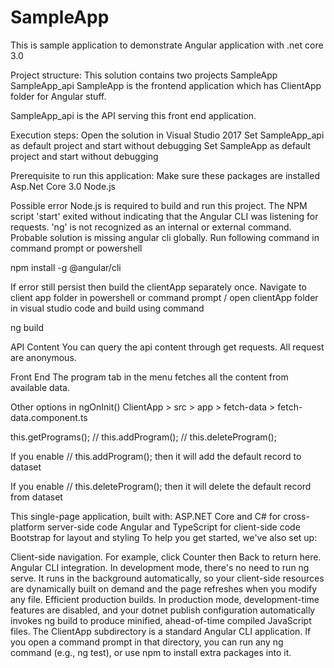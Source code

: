 # SampleApp
This is sample application to demonstrate Angular application with .net core 3.0

Project structure:
This solution contains two projects
SampleApp
SampleApp_api
SampleApp is the frontend application which has ClientApp folder for Angular stuff.

SampleApp_api is the API serving this front end application.


Execution steps:
Open the solution in Visual Studio 2017
Set SampleApp_api as default project and start without debugging
Set SampleApp as default project and start without debugging

Prerequisite to run this application:
Make sure these packages are installed
Asp.Net Core 3.0
Node.js

Possible error
Node.js is required to build and run this project. The NPM script 'start' exited without indicating that the Angular CLI was listening for requests. 'ng' is not recognized as an internal or external command.
Probable solution is missing angular cli globally. Run following command in command prompt or powershell

npm install -g @angular/cli

If error still persist then build the clientApp separately once. Navigate to client app folder in powershell or command prompt / open clientApp folder in visual studio code and build using command

ng build

API Content
You can query the api content through get requests. All request are anonymous.

Front End
The program tab in the menu fetches all the content from available data.

Other options in ngOnInit() ClientApp > src > app > fetch-data > fetch-data.component.ts

this.getPrograms();
// this.addProgram();
// this.deleteProgram();

If you enable // this.addProgram(); then it will add the default record to dataset

If you enable // this.deleteProgram(); then it will delete the default record from dataset


This single-page application, built with:
ASP.NET Core and C# for cross-platform server-side code
Angular and TypeScript for client-side code
Bootstrap for layout and styling
To help you get started, we've also set up:

Client-side navigation. For example, click Counter then Back to return here.
Angular CLI integration. In development mode, there's no need to run ng serve. It runs in the background automatically, so your client-side resources are dynamically built on demand and the page refreshes when you modify any file.
Efficient production builds. In production mode, development-time features are disabled, and your dotnet publish configuration automatically invokes ng build to produce minified, ahead-of-time compiled JavaScript files.
The ClientApp subdirectory is a standard Angular CLI application. If you open a command prompt in that directory, you can run any ng command (e.g., ng test), or use npm to install extra packages into it.
